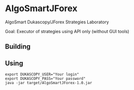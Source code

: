 AlgoSmartJForex
===============

AlgoSmart Dukascopy/JForex Strategies Laboratory

Goal: Executor of strategies using API only (without GUI tools)

Building
--------

Using
-----

    export DUKASCOPY_USER="Your login"
    export DUKASCOPY_PASS="Your password"
    java -jar target/AlgoSmartJForex-1.0.jar